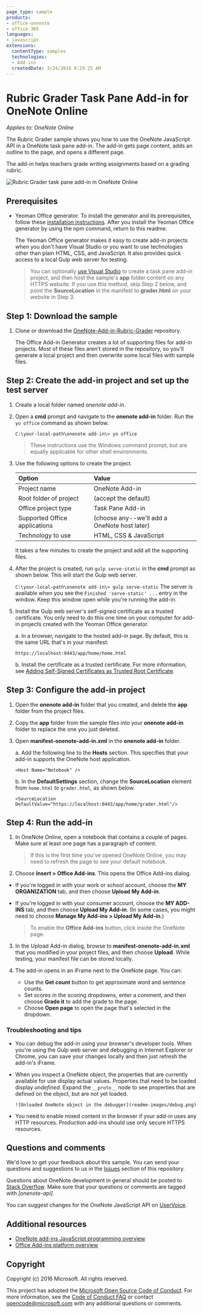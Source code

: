 ```yaml
---
page_type: sample
products:
- office-onenote
- office-365
languages:
- javascript
extensions:
  contentType: samples
  technologies:
  - Add-ins
  createdDate: 3/24/2016 8:29:25 AM
---
```

# Rubric Grader Task Pane Add-in for OneNote Online

_Applies to: OneNote Online_

The Rubric Grader sample shows you how to use the OneNote JavaScript API in a OneNote task pane add-in. The add-in gets page content, adds an outline to the page, and opens a different page.

The add-in helps teachers grade writing assignments based on a grading rubric.

![Rubric Grader task pane add-in in OneNote Online](readme-images/rubric-grader.png) 

## Prerequisites
- Yeoman Office generator. To install the generator and its prerequisites, follow these [installation instructions](https://dev.office.com/docs/add-ins/get-started/create-an-office-add-in-using-any-editor). After you install the Yeoman Office generator by using the npm command, return to this readme. 

   The Yeoman Office generator makes it easy to create add-in projects when you don't have Visual Studio or you want to use technologies other than plain HTML, CSS, and JavaScript. It also provides quick access to a local Gulp web server for testing. 

   >You can optionally [use Visual Studio](https://dev.office.com/docs/add-ins/get-started/create-and-debug-office-add-ins-in-visual-studio) to create a task pane add-in project, and then host the sample's **app** folder content on any HTTPS website. If you use this method, skip Step 2 below, and point the **SourceLocation** in the manifest to **grader.html** on your website in Step 3.

## Step 1: Download the sample
1. Clone or download the [OneNote-Add-in-Rubric-Grader](https://github.com/OfficeDev/oneNote-Add-in-Rubric-Grader) repository. 

   The Office Add-in Generator creates a lot of supporting files for add-in projects. Most of these files aren't stored in the repository, so you'll generate a local project and then overwrite some local files with sample files. 

## Step 2: Create the add-in project and set up the test server
1. Create a local folder named *onenote add-in*.

2. Open a **cmd** prompt and navigate to the **onenote add-in** folder. Run the `yo office` command as shown below.

   `
C:\your-local-path\onenote add-in\> yo office
   `
   >These instructions use the Windows command prompt, but are equally applicable for other shell environments. 

3. Use the following options to create the project.

   | Option | Value |
   |:------|:------|
   | Project name | OneNote Add-in |
   | Root folder of project | (accept the default) |
   | Office project type | Task Pane Add-in |
   | Supported Office applications | (choose any--we'll add a OneNote host later) |
   | Technology to use | HTML, CSS & JavaScript |

   It takes a few minutes to create the project and add all the supporting files.

4. After the project is created, run `gulp serve-static` in the **cmd** prompt as shown below. This will start the Gulp web server.

   `
C:\your-local-path\onenote add-in\> gulp serve-static
   `
   The server is available when you see the `Finished 'serve-static' ...` entry in the window. Keep this window open while you're running the add-in.

5. Install the Gulp web server's self-signed certificate as a trusted certificate. You only need to do this one time on your computer for add-in projects created with the Yeoman Office generator.  

   a. In a browser, navigate to the hosted add-in page. By default, this is the same URL that's in your manifest:

   `
https://localhost:8443/app/home/home.html
   `

   b. Install the certificate as a trusted certificate. For more information, see [Adding Self-Signed Certificates as Trusted Root Certificate](https://github.com/OfficeDev/generator-office/blob/master/docs/trust-self-signed-cert.md).

## Step 3: Configure the add-in project 
1. Open the **onenote add-in** folder that you created, and delete the **app** folder from the project files.

2. Copy the **app** folder from the sample files into your **onenote add-in** folder to replace the one you just deleted.

3. Open **manifest-onenote-add-in.xml** in the **onenote add-in** folder.

   a. Add the following line to the **Hosts** section. This specifies that your add-in supports the OneNote host application.

   `
        <Host Name="Notebook" />
   `

   b. In the **DefaultSettings** section, change the **SourceLocation** element from  `home.html` to `grader.html`, as shown below.

   `
        <SourceLocation DefaultValue="https://localhost:8443/app/home/grader.html"/>
   `

## Step 4: Run the add-in 
1. In OneNote Online, open a notebook that contains a couple of pages. Make sure at least one page has a paragraph of content.

   >If this is the first time you've opened OneNote Online, you may need to refresh the page to see your default notebook.

2. Choose **Insert > Office Add-ins**. This opens the Office Add-ins dialog. 
  - If you're logged in with your work or school account, choose the **MY ORGANIZATION** tab, and then choose  **Upload My Add-in**.
  - If you're logged in with your consumer account, choose the **MY ADD-INS** tab, and then choose  **Upload My Add-in**. (In some cases, you might need to choose **Manage My Add-ins > Upload My Add-in**.)

    >To enable the **Office Add-ins** button, click inside the OneNote page.

3. In the Upload Add-in dialog, browse to **manifest-onenote-add-in.xml** that you modified in your project files, and then choose **Upload**. While testing, your manifest file can be stored locally.

4. The add-in opens in an iFrame next to the OneNote page. You can:
   - Use the **Get count** button to get approximate word and sentence counts. 
   - Set scores in the scoring dropdowns, enter a comment, and then choose **Grade it** to add the grade to the page.
   - Choose **Open page** to open the page that's selected in the dropdown.

### Troubleshooting and tips 
- You can debug the add-in using your browser's developer tools. When you're using the Gulp web server and debugging in Internet Explorer or Chrome, you can save your changes locally and then just refresh the add-in's iFrame.

- When you inspect a OneNote object, the properties that are currently available for use display actual values. Properties that need to be loaded display *undefined*. Expand the `__proto__` node to see properties that are defined on the object, but are not yet loaded.

      ![Unloaded OneNote object in the debugger](readme-images/debug.png)

- You need to enable mixed content in the browser if your add-in uses any HTTP resources. Production add-ins should use only secure HTTPS resources.

## Questions and comments
We'd love to get your feedback about this sample. You can send your questions and suggestions to us in the [Issues](https://github.com/OfficeDev/oneNote-Add-in-Rubric-Grader/issues) section of this repository.

Questions about OneNote development in general should be posted to [Stack Overflow](http://stackoverflow.com/questions/tagged/onenote-api). Make sure that your questions or comments are tagged with *[onenote-api]*.

You can suggest changes for the OneNote JavaScript API on [UserVoice](https://onenote.uservoice.com/forums/245490-onenote-apis/filters/top).
  
## Additional resources

- [OneNote add-ins JavaScript programming overview](http://aka.ms/onenote-add-ins)
- [Office Add-ins platform overview](https://dev.office.com/docs/add-ins/overview/office-add-ins)

## Copyright
Copyright (c) 2016 Microsoft. All rights reserved.


This project has adopted the [Microsoft Open Source Code of Conduct](https://opensource.microsoft.com/codeofconduct/). For more information, see the [Code of Conduct FAQ](https://opensource.microsoft.com/codeofconduct/faq/) or contact [opencode@microsoft.com](mailto:opencode@microsoft.com) with any additional questions or comments.
